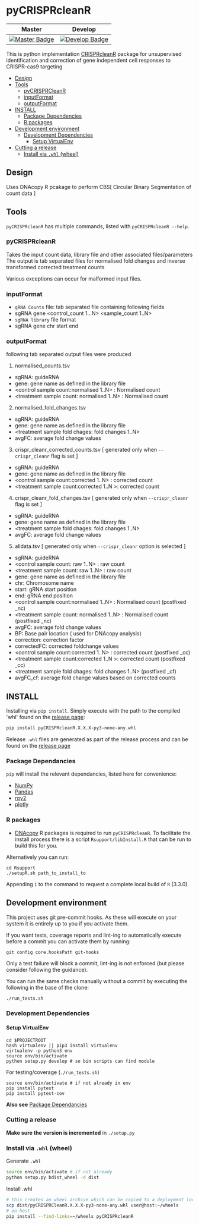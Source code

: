 # pyCRISPRcleanR
| Master                                              | Develop                                               |
| --------------------------------------------------- | ----------------------------------------------------- |
| [![Master Badge][travis-master-badge]][travis-repo] | [![Develop Badge][travis-develop-badge]][travis-repo] |

This is python implementation [CRISPRcleanR] package for unsupervised identification and
correction of gene independent cell responses to CRISPR-cas9 targeting 

<!-- TOC depthFrom:2 depthTo:6 withLinks:1 updateOnSave:1 orderedList:0 -->

- [Design](#design)
- [Tools](#tools)
	- [pyCRISPRCleanR](#pycrisprcleanr)
	- [inputFormat](#inputformat)
	- [outputFormat](#outputformat)
- [INSTALL](#install)
	- [Package Dependencies](#package-dependencies)
  - [R packages](#r-packages)
- [Development environment](#development-environment)
	- [Development Dependencies](#development-dependencies)
		- [Setup VirtualEnv](#setup-virtualenv)
- [Cutting a release](#cutting-a-release)
	- [Install via `.whl` (wheel)](#install-via-whl-wheel)

<!-- /TOC -->

## Design
Uses DNAcopy R pcakage to perform CBS[ Circular Binary Segmentation of count  data ]

## Tools

`pyCRISPRcleanR` has multiple commands, listed with `pyCRISPRcleanR --help`.

### pyCRISPRcleanR

Takes the input count data, library file and other associated files/parameters
The output is tab separated files for normalised fold changes and
inverse transformed corrected treatment counts

Various exceptions can occur for malformed input files.

### inputFormat

 * ```gRNA Counts``` file: tab separated file containing following fields
 * sgRNA gene <control_count 1...N> <sample_count 1..N>
 * ```sgRNA library``` file format
 * sgRNA gene chr start end

### outputFormat

  following tab separated output files were produced

 1. normalised_counts.tsv
 * sgRNA: guideRNA
 * gene: gene name as defined in the library file
 * <control sample count:normalised 1..N> : Normalised count
 * <treatment sample count: normalised 1..N> : Normalised count

 2. normalised_fold_changes.tsv
 * sgRNA: guideRNA
 * gene: gene name as defined in the library file
 * <treatment sample fold chages: fold changes 1..N>
 * avgFC: average fold change values

 3. crispr_cleanr_corrected_counts.tsv [ generated only when ```--crispr_cleanr``` flag is set ]
 * sgRNA: guideRNA
 * gene: gene name as defined in the library file
 * <control sample count:corrected 1..N> : corrected count
 * <treatment sample count:corrected 1..N >: corrected count

 4. crispr_cleanr_fold_changes.tsv [ generated only when ```--crispr_cleanr```  flag is set ]
 * sgRNA: guideRNA
 * gene: gene name as defined in the library file
 * <treatment sample fold chages: fold changes 1..N>
 * avgFC: average fold change values

 5. alldata.tsv [ generated only when ```--crispr_cleanr``` option is selected ]
 * sgRNA: guideRNA
 * <control sample count: raw 1..N> : raw count
 * <treatment sample count: raw 1..N> : raw count
 * gene: gene name as defined in the library file
 * chr: Chromosome name
 * start: gRNA start position
 * end: gRNA end position
 * <control sample count:normalised 1..N> : Normalised count (postfixed _nc)
 * <treatment sample count: normalised 1..N> : Normalised count (postfixed _nc)
 * avgFC: average fold change values
 * BP: Base pair location ( used for DNAcopy analysis)
 * correction: correction factor
 * correctedFC: corrected foldchange values
 * <control sample count:corrected 1..N> : corrected count (postfixed _cc)
 * <treatment sample count:corrected 1..N >: corrected count (postfixed _cc)
 * <treatment sample fold chages: fold changes 1..N> (postfixed _cf)
 * avgFC_cf: average fold change values based on corrected counts

## INSTALL
Installing via `pip install`. Simply execute with the path to the compiled 'whl' found on the [release page][pyCRISPRcleanR-releases]:

```bash
pip install pyCRISPRcleanR.X.X.X-py3-none-any.whl
```

Release `.whl` files are generated as part of the release process and can be found on the [release page][pyCRISPRcleanR-releases]

### Package Dependancies

`pip` will install the relevant dependancies, listed here for convenience:
* [NumPy]
* [Pandas]
* [rpy2]
* [plotly]

### R packages

* [DNAcopy] R packages is required to run `pyCRISPRcleanR`.  To facilitate the install process there is
a script `Rsupport/libInstall.R` that can be run to build this for you.

Alternatively you can run:

```
cd Rsupport
./setupR.sh path_to_install_to
```

Appending `1` to the command to request a complete local build of `R` (3.3.0).

## Development environment

This project uses git pre-commit hooks.  As these will execute on your system it
is entirely up to you if you activate them.

If you want tests, coverage reports and lint-ing to automatically execute before
a commit you can activate them by running:

```
git config core.hooksPath git-hooks
```

Only a test failure will block a commit, lint-ing is not enforced (but please consider
following the guidance).

You can run the same checks manually without a commit by executing the following
in the base of the clone:

```bash
./run_tests.sh
```

### Development Dependencies

#### Setup VirtualEnv

```
cd $PROJECTROOT
hash virtualenv || pip3 install virtualenv
virtualenv -p python3 env
source env/bin/activate
python setup.py develop # so bin scripts can find module
```

For testing/coverage (`./run_tests.sh`)

```
source env/bin/activate # if not already in env
pip install pytest
pip install pytest-cov
```

__Also see__ [Package Dependancies](#package-dependancies)

### Cutting a release

__Make sure the version is incremented__ in `./setup.py`

### Install via `.whl` (wheel)

Generate `.whl`

```bash
source env/bin/activate # if not already
python setup.py bdist_wheel -d dist
```

Install .whl

```bash
# this creates an wheel archive which can be copied to a deployment location, e.g.
scp dist/pyCRISPRCleanR.X.X.X-py3-none-any.whl user@host:~/wheels
# on host
pip install --find-links=~/wheels pyCRISPRcleanR
```
<!--refs-->
 [NumPy]: http://www.numpy.org/
 [plotly]: https://plot.ly/python/
 [Pandas]: http://pandas.pydata.org/
 [rpy2]: https://rpy2.bitbucket.io/
 [DNAcopy]: https://www.bioconductor.org/packages/release/bioc/html/DNAcopy.html 
 [CRISPRcleanR]: https://github.com/francescojm/CRISPRcleanR
 [travis-master-badge]: https://travis-ci.org/cancerit/pyCRISPRcleanR.svg?branch=master
 [travis-develop-badge]: https://travis-ci.org/cancerit/pyCRISPRcleanR.svg?branch=develop
 [travis-repo]: https://travis-ci.org/cancerit/pyCRISPRcleanR
 [pyCRISPRcleanR-releases]: https://github.com/cancerit/pyCRISPRcleanR/releases
